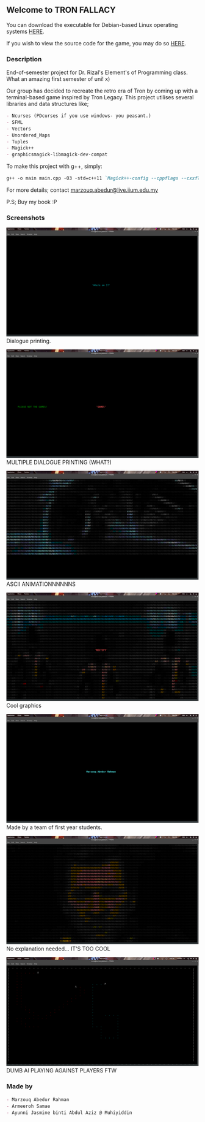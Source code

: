 ## Welcome to TRON FALLACY

You can download the executable for Debian-based Linux operating systems [HERE](https://github.com/Marz6759/Tron-Fallacy/main).

If you wish to view the source code for the game, you may do so [HERE](https://github.com/Marz6759/Tron-Fallacy).

### Description

End-of-semester project for Dr. Rizal's Element's of Programming class.
What an amazing first semester of uni! x)

Our group has decided to recreate the retro era of Tron by coming up with a terminal-based game inspired by Tron Legacy.
This project utilises several libraries and data structures like;

```markdown
- Ncurses (PDcurses if you use windows- you peasant.)
- SFML
- Vectors
- Unordered_Maps
- Tuples
- Magick++
- graphicsmagick-libmagick-dev-compat
```
To make this project with g++, simply:
```markdown
g++ -o main main.cpp -O3 -std=c++11 `Magick++-config --cppflags --cxxflags --ldflags --libs` -lncurses -lsfml-graphics -lsfml-window -lsfml-audio -lsfml-system
```
For more details; contact marzouq.abedur@live.iium.edu.my

P.S; Buy my book :P


### Screenshots

![Image](Screenshots/Screenshot%20from%202019-05-08%2021-30-02.png)
Dialogue printing.

![Image](Screenshots/Screenshot%20from%202019-05-08%2021-31-20.png)
MULTIPLE DIALOGUE PRINTING (WHAT?)

![Image](Screenshots/Screenshot%20from%202019-05-08%2021-31-35.png)
ASCII ANIMATIONNNNNNS

![Image](Screenshots/Screenshot%20from%202019-05-08%2021-35-20.png)
Cool graphics

![Image](Screenshots/Screenshot%20from%202019-05-08%2021-35-54.png)
Made by a team of first year students.

![Image](Screenshots/Screenshot%20from%202019-05-08%2021-36-01.png)
No explanation needed... IT'S TOO COOL

![Image](Screenshots/Screenshot%20from%202019-05-08%2022-08-48.png)
DUMB AI PLAYING AGAINST PLAYERS FTW



### Made by
```markdown
- Marzouq Abedur Rahman
- Armeeroh Samae 
- Ayunni Jasmine binti Abdul Aziz @ Muhiyiddin
```
